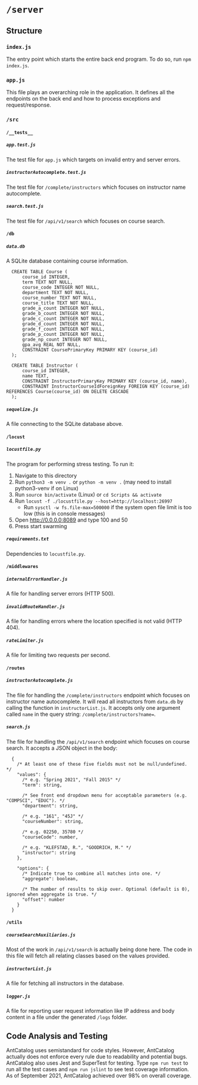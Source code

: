 # `/server`

## Structure
### `index.js`
The entry point which starts the entire back end program. To do so, run `npm index.js`.

### `app.js`
This file plays an overarching role in the application. It defines all the endpoints on the back end and how to process exceptions and request/response.

### `/src`
#### `/__tests__`
##### `app.test.js`
The test file for `app.js` which targets on invalid entry and server errors.

##### `instructorAutocomplete.test.js`
The test file for `/complete/instructors` which focuses on instructor name autocomplete.

##### `search.test.js`
The test file for `/api/v1/search` which focuses on course search.

#### `/db`
##### `data.db`
A SQLite database containing course information.
```
  CREATE TABLE Course (
      course_id INTEGER,
      term TEXT NOT NULL,
      course_code INTEGER NOT NULL,
      department TEXT NOT NULL,
      course_number TEXT NOT NULL,
      course_title TEXT NOT NULL,
      grade_a_count INTEGER NOT NULL,
      grade_b_count INTEGER NOT NULL,
      grade_c_count INTEGER NOT NULL,
      grade_d_count INTEGER NOT NULL,
      grade_f_count INTEGER NOT NULL,
      grade_p_count INTEGER NOT NULL,
      grade_np_count INTEGER NOT NULL,
      gpa_avg REAL NOT NULL,
      CONSTRAINT CoursePrimaryKey PRIMARY KEY (course_id)
  );

  CREATE TABLE Instructor (
      course_id INTEGER,
      name TEXT,
      CONSTRAINT InstructorPrimaryKey PRIMARY KEY (course_id, name),
      CONSTRAINT InstructorCourseIdForeignKey FOREIGN KEY (course_id) REFERENCES Course(course_id) ON DELETE CASCADE
  );
```

##### `sequelize.js`
A file connecting to the SQLite database above.

#### `/locust`
##### `locustfile.py`
The program for performing stress testing. To run it:
1. Navigate to this directory
2. Run `python3 -m venv .` or `python -m venv .` (may need to install python3-venv if on Linux)
3. Run `source bin/activate` (Linux) or `cd Scripts && activate`
4. Run `locust -f ./locustfile.py --host=http://localhost:26997`
   + Run `sysctl -w fs.file-max=500000` if the system open file limit is too low (this is in console messages)
5. Open http://0.0.0.0:8089 and type 100 and 50
6. Press start swarming

##### `requirements.txt`
Dependencies to `locustfile.py`.

#### `/middlewares`
##### `internalErrorHandler.js`
A file for handling server errors (HTTP 500).

##### `invalidRouteHandler.js`
A file for handling errors where the location specified is not valid (HTTP 404).

##### `rateLimiter.js`
A file for limiting two requests per second.

#### `/routes`
##### `instructorAutocomplete.js`
The file for handling the `/complete/instructors` endpoint which focuses on instructor name autocomplete. It will read all instructors from `data.db` by calling the function in `instructorList.js`. It accepts only one argument called `name` in the query string: `/complete/instructors?name=`.

##### `search.js`
The file for handling the `/api/v1/search` endpoint which focuses on course search. It accepts a JSON object in the body:
```
  {
    /* At least one of these five fields must not be null/undefined. */
    "values": {
      /* e.g. "Spring 2021", "Fall 2015" */
      "term": string,
      
      /* See front end dropdown menu for acceptable parameters (e.g. "COMPSCI", "EDUC"). */
      "department": string,
      
      /* e.g. "161", "45J" */
      "courseNumber": string,
      
      /* e.g. 02250, 35780 */
      "courseCode": number,
      
      /* e.g. "KLEFSTAD, R.", "GOODRICH, M." */
      "instructor": string
    },
    
    "options": {
      /* Indicate true to combine all matches into one. */
      "aggregate": boolean,
      
      /* The number of results to skip over. Optional (default is 0), ignored when aggregate is true. */
      "offset": number
    }
  }
```

#### `/utils`
##### `courseSearchAuxiliaries.js`
Most of the work in `/api/v1/search` is actually being done here. The code in this file will fetch all relating classes based on the values provided.

##### `instructorList.js`
A file for fetching all instructors in the database.

##### `logger.js`
A file for reporting user request information like IP address and body content in a file under the generated `/logs` folder.

## Code Analysis and Testing
AntCatalog uses semistandard for code styles. However, AntCatalog actually does not enforce every rule due to readability and potential bugs. AntCatalog also uses Jest and SuperTest for testing. Type `npm run test` to run all the test cases and `npm run jslint` to see test coverage information. As of September 2021, AntCatalog achieved over 98% on overall coverage.
